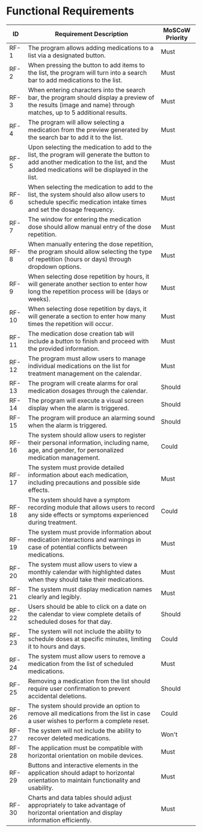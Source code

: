 # Functional Requirements 

| ID   | Requirement Description                                             | MoSCoW Priority   |
| ---- | -------------------------------------------------------------------- | ----------------- |
| RF-1 | The program allows adding medications to a list via a designated button. | Must              |
| RF-2 | When pressing the button to add items to the list, the program will turn into a search bar to add medications to the list. | Must |
| RF-3 | When entering characters into the search bar, the program should display a preview of the results (image and name) through matches, up to 5 additional results. | Must |
| RF-4 | The program will allow selecting a medication from the preview generated by the search bar to add it to the list. | Must |
| RF-5 | Upon selecting the medication to add to the list, the program will generate the button to add another medication to the list, and the added medications will be displayed in the list. | Must |
| RF-6 | When selecting the medication to add to the list, the system should also allow users to schedule specific medication intake times and set the dosage frequency. | Must |
| RF-7 | The window for entering the medication dose should allow manual entry of the dose repetition. | Must |
| RF-8 | When manually entering the dose repetition, the program should allow selecting the type of repetition (hours or days) through dropdown options. | Must |
| RF-9 | When selecting dose repetition by hours, it will generate another section to enter how long the repetition process will be (days or weeks). | Must |
| RF-10 | When selecting dose repetition by days, it will generate a section to enter how many times the repetition will occur. | Must |
| RF-11 | The medication dose creation tab will include a button to finish and proceed with the provided information. | Must |
| RF-12 | The program must allow users to manage individual medications on the list for treatment management on the calendar. | Must |
| RF-13 | The program will create alarms for oral medication dosages through the calendar. | Should |
| RF-14 | The program will execute a visual screen display when the alarm is triggered. | Should |
| RF-15 | The program will produce an alarming sound when the alarm is triggered. | Should |
| RF-16 | The system should allow users to register their personal information, including name, age, and gender, for personalized medication management. | Could |
| RF-17 | The system must provide detailed information about each medication, including precautions and possible side effects. | Must |
| RF-18 | The system should have a symptom recording module that allows users to record any side effects or symptoms experienced during treatment. | Could |
| RF-19 | The system must provide information about medication interactions and warnings in case of potential conflicts between medications. | Must |
| RF-20 | The system must allow users to view a monthly calendar with highlighted dates when they should take their medications. | Must |
| RF-21 | The system must display medication names clearly and legibly. | Must |
| RF-22 | Users should be able to click on a date on the calendar to view complete details of scheduled doses for that day. | Should |
| RF-23 | The system will not include the ability to schedule doses at specific minutes, limiting it to hours and days. | Could |
| RF-24 | The system must allow users to remove a medication from the list of scheduled medications. | Must |
| RF-25 | Removing a medication from the list should require user confirmation to prevent accidental deletions. | Should |
| RF-26 | The system should provide an option to remove all medications from the list in case a user wishes to perform a complete reset. | Could |
| RF-27 | The system will not include the ability to recover deleted medications. | Won't |
| RF-28 | The application must be compatible with horizontal orientation on mobile devices. | Must |
| RF-29 | Buttons and interactive elements in the application should adapt to horizontal orientation to maintain functionality and usability. | Must |
| RF-30 | Charts and data tables should adjust appropriately to take advantage of horizontal orientation and display information efficiently. | Must |
